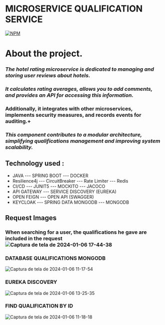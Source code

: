 # MICROSERVICE QUALIFICATION SERVICE

[![NPM](https://img.shields.io/npm/l/react)](https://github.com/JoelMaciel/Product-Catalog/blob/readm/LICENCE)

# About the project.

### *The hotel rating microservice is dedicated to managing and storing user reviews about hotels.*
### *It calculates rating averages, allows you to add comments, and provides an API for accessing this information.*
### Additionally, it integrates with other microservices, implements security measures, and records events for auditing.+
### *This component contributes to a modular architecture, simplifying qualifications management and improving system scalability.*


## Technology used :
-  JAVA ---  SPRING BOOT ---  DOCKER 
-  Resilience4j --- CircuitBreaker --- Rate Limiter --- Redis
-  CI/CD --- JUNIT5 ---  MOCKITO --- JACOCO
-  API GATEWAY ---  SERVICE DISCOVERY (EUREKA)
-  OPEN FEIGN --- OPEN API (SWAGGER)
-  KEYCLOAK --- SPRING DATA MONGODB --- MONGODB


## Request Images

### When searching for a user, the qualifications he gave are included in the request![Captura de tela de 2024-01-06 17-44-38](https://github.com/JoelMaciel/KAF-USER-SERVICE/assets/77079093/5c4dbeaf-b5d7-4539-843d-e36ee2e73fb9)


### DATABASE QUALIFICATIONS MONGODB
![Captura de tela de 2024-01-06 11-17-54](https://github.com/JoelMaciel/KAF-USER-SERVICE/assets/77079093/aba58fb3-4e03-4873-94a2-c188874e9560)

### EUREKA DISCOVERY
![Captura de tela de 2024-01-06 13-25-35](https://github.com/JoelMaciel/KAF-USER-SERVICE/assets/77079093/9d2a41f9-9492-4159-b031-376cf110aac4)
### FIND QUALIFICATION BY ID
![Captura de tela de 2024-01-06 11-18-18](https://github.com/JoelMaciel/KAF-USER-SERVICE/assets/77079093/4f1dbe8d-dbf8-4773-8600-589dc7356d6f)
